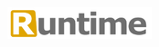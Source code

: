 <picture>
  <img alt="The Runtime programming language"
       src="Runtime logo.svg"
       width="50%">
</picture>
<br>
